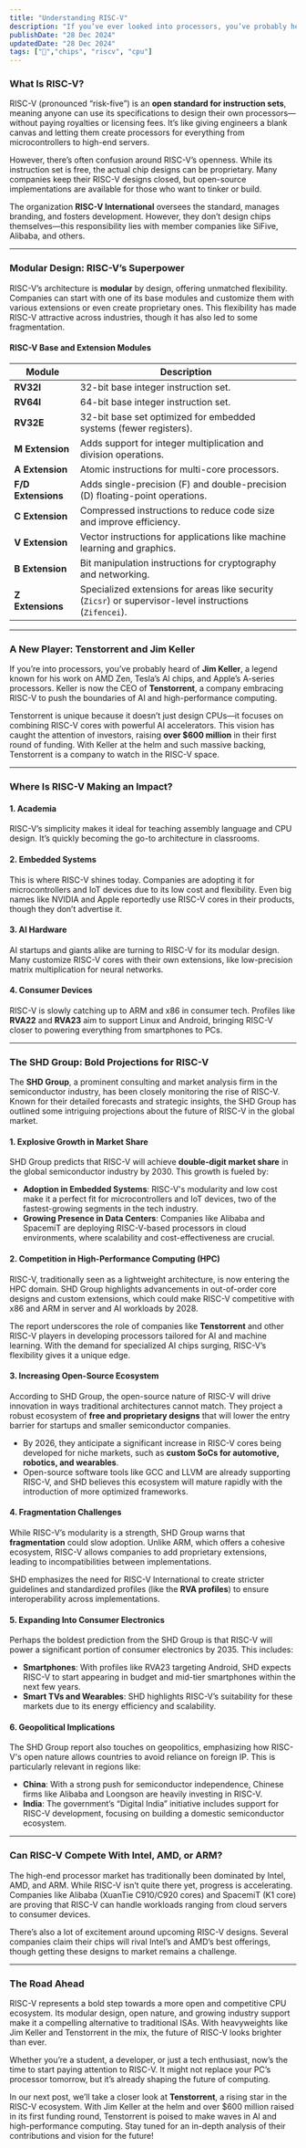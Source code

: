 ```yaml
---
title: "Understanding RISC-V"
description: "If you’ve ever looked into processors, you’ve probably heard of big names like Intel, AMD, or ARM. But let me introduce you to **RISC-V**, a bold and open alternative that’s changing how CPUs are designed, built, and used."
publishDate: "28 Dec 2024"
updatedDate: "28 Dec 2024"
tags: ["🍟","chips", "riscv", "cpu"]
---
```


### What Is RISC-V?

RISC-V (pronounced “risk-five”) is an **open standard for instruction sets**, meaning anyone can use its specifications to design their own processors—without paying royalties or licensing fees. It’s like giving engineers a blank canvas and letting them create processors for everything from microcontrollers to high-end servers.

However, there’s often confusion around RISC-V’s openness. While its instruction set is free, the actual chip designs can be proprietary. Many companies keep their RISC-V designs closed, but open-source implementations are available for those who want to tinker or build.

The organization **RISC-V International** oversees the standard, manages branding, and fosters development. However, they don’t design chips themselves—this responsibility lies with member companies like SiFive, Alibaba, and others.

---

### Modular Design: RISC-V’s Superpower

RISC-V’s architecture is **modular** by design, offering unmatched flexibility. Companies can start with one of its base modules and customize them with various extensions or even create proprietary ones. This flexibility has made RISC-V attractive across industries, though it has also led to some fragmentation.

#### RISC-V Base and Extension Modules

|**Module**|**Description**|
|---|---|
|**RV32I**|32-bit base integer instruction set.|
|**RV64I**|64-bit base integer instruction set.|
|**RV32E**|32-bit base set optimized for embedded systems (fewer registers).|
|**M Extension**|Adds support for integer multiplication and division operations.|
|**A Extension**|Atomic instructions for multi-core processors.|
|**F/D Extensions**|Adds single-precision (F) and double-precision (D) floating-point operations.|
|**C Extension**|Compressed instructions to reduce code size and improve efficiency.|
|**V Extension**|Vector instructions for applications like machine learning and graphics.|
|**B Extension**|Bit manipulation instructions for cryptography and networking.|
|**Z Extensions**|Specialized extensions for areas like security (`Zicsr`) or supervisor-level instructions (`Zifencei`).|

---

### A New Player: Tenstorrent and Jim Keller

If you’re into processors, you’ve probably heard of **Jim Keller**, a legend known for his work on AMD Zen, Tesla’s AI chips, and Apple’s A-series processors. Keller is now the CEO of **Tenstorrent**, a company embracing RISC-V to push the boundaries of AI and high-performance computing.

Tenstorrent is unique because it doesn’t just design CPUs—it focuses on combining RISC-V cores with powerful AI accelerators. This vision has caught the attention of investors, raising **over $600 million** in their first round of funding. With Keller at the helm and such massive backing, Tenstorrent is a company to watch in the RISC-V space.

---

### Where Is RISC-V Making an Impact?

#### **1. Academia**

RISC-V’s simplicity makes it ideal for teaching assembly language and CPU design. It’s quickly becoming the go-to architecture in classrooms.

#### **2. Embedded Systems**

This is where RISC-V shines today. Companies are adopting it for microcontrollers and IoT devices due to its low cost and flexibility. Even big names like NVIDIA and Apple reportedly use RISC-V cores in their products, though they don’t advertise it.

#### **3. AI Hardware**

AI startups and giants alike are turning to RISC-V for its modular design. Many customize RISC-V cores with their own extensions, like low-precision matrix multiplication for neural networks.

#### **4. Consumer Devices**

RISC-V is slowly catching up to ARM and x86 in consumer tech. Profiles like **RVA22** and **RVA23** aim to support Linux and Android, bringing RISC-V closer to powering everything from smartphones to PCs.

---
### The SHD Group: Bold Projections for RISC-V

The **SHD Group**, a prominent consulting and market analysis firm in the semiconductor industry, has been closely monitoring the rise of RISC-V. Known for their detailed forecasts and strategic insights, the SHD Group has outlined some intriguing projections about the future of RISC-V in the global market.

#### **1. Explosive Growth in Market Share**

SHD Group predicts that RISC-V will achieve **double-digit market share** in the global semiconductor industry by 2030. This growth is fueled by:

- **Adoption in Embedded Systems**: RISC-V's modularity and low cost make it a perfect fit for microcontrollers and IoT devices, two of the fastest-growing segments in the tech industry.
- **Growing Presence in Data Centers**: Companies like Alibaba and SpacemiT are deploying RISC-V-based processors in cloud environments, where scalability and cost-effectiveness are crucial.

#### **2. Competition in High-Performance Computing (HPC)**

RISC-V, traditionally seen as a lightweight architecture, is now entering the HPC domain. SHD Group highlights advancements in out-of-order core designs and custom extensions, which could make RISC-V competitive with x86 and ARM in server and AI workloads by 2028.

The report underscores the role of companies like **Tenstorrent** and other RISC-V players in developing processors tailored for AI and machine learning. With the demand for specialized AI chips surging, RISC-V’s flexibility gives it a unique edge.

#### **3. Increasing Open-Source Ecosystem**

According to SHD Group, the open-source nature of RISC-V will drive innovation in ways traditional architectures cannot match. They project a robust ecosystem of **free and proprietary designs** that will lower the entry barrier for startups and smaller semiconductor companies.

- By 2026, they anticipate a significant increase in RISC-V cores being developed for niche markets, such as **custom SoCs for automotive, robotics, and wearables**.
- Open-source software tools like GCC and LLVM are already supporting RISC-V, and SHD believes this ecosystem will mature rapidly with the introduction of more optimized frameworks.

#### **4. Fragmentation Challenges**

While RISC-V’s modularity is a strength, SHD Group warns that **fragmentation** could slow adoption. Unlike ARM, which offers a cohesive ecosystem, RISC-V allows companies to add proprietary extensions, leading to incompatibilities between implementations.

SHD emphasizes the need for RISC-V International to create stricter guidelines and standardized profiles (like the **RVA profiles**) to ensure interoperability across implementations.

#### **5. Expanding Into Consumer Electronics**

Perhaps the boldest prediction from the SHD Group is that RISC-V will power a significant portion of consumer electronics by 2035. This includes:

- **Smartphones**: With profiles like RVA23 targeting Android, SHD expects RISC-V to start appearing in budget and mid-tier smartphones within the next few years.
- **Smart TVs and Wearables**: SHD highlights RISC-V’s suitability for these markets due to its energy efficiency and scalability.

#### **6. Geopolitical Implications**

The SHD Group report also touches on geopolitics, emphasizing how RISC-V's open nature allows countries to avoid reliance on foreign IP. This is particularly relevant in regions like:

- **China**: With a strong push for semiconductor independence, Chinese firms like Alibaba and Loongson are heavily investing in RISC-V.
- **India**: The government’s “Digital India” initiative includes support for RISC-V development, focusing on building a domestic semiconductor ecosystem.

---

### Can RISC-V Compete With Intel, AMD, or ARM?

The high-end processor market has traditionally been dominated by Intel, AMD, and ARM. While RISC-V isn’t quite there yet, progress is accelerating. Companies like Alibaba (XuanTie C910/C920 cores) and SpacemiT (K1 core) are proving that RISC-V can handle workloads ranging from cloud servers to consumer devices.

There’s also a lot of excitement around upcoming RISC-V designs. Several companies claim their chips will rival Intel’s and AMD’s best offerings, though getting these designs to market remains a challenge.

---

### The Road Ahead

RISC-V represents a bold step towards a more open and competitive CPU ecosystem. Its modular design, open nature, and growing industry support make it a compelling alternative to traditional ISAs. With heavyweights like Jim Keller and Tenstorrent in the mix, the future of RISC-V looks brighter than ever.

Whether you’re a student, a developer, or just a tech enthusiast, now’s the time to start paying attention to RISC-V. It might not replace your PC’s processor tomorrow, but it’s already shaping the future of computing.

In our next post, we’ll take a closer look at **Tenstorrent**, a rising star in the RISC-V ecosystem. With Jim Keller at the helm and over $600 million raised in its first funding round, Tenstorrent is poised to make waves in AI and high-performance computing. Stay tuned for an in-depth analysis of their contributions and vision for the future!
